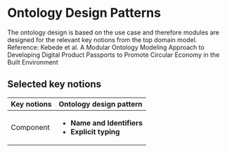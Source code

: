 # Ontology Design Patterns 
The ontology design is based on the use case and therefore modules are designed for the relevant key notions from the top domain model.
Reference: Kebede et al. A Modular Ontology Modeling Approach to Developing Digital Product Passports to Promote Circular Economy in the Built Environment
## Selected key notions
|Key notions|Ontology design pattern|
|-----------|-----------------------|
|Component|<ul><li>**Name and Identifiers**</li><li>**Explicit typing**</li></ul>|
